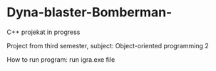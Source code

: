 # Dyna-blaster-Bomberman-
C++ projekat
in progress

Project from third semester, subject: Object-oriented programming 2

How to run program:
run igra.exe file
